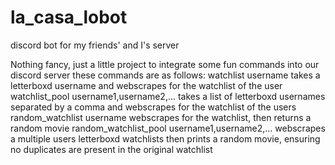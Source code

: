 # la_casa_lobot
discord bot for my friends' and I's server

Nothing fancy, just a little project to integrate some fun commands into our discord server
these commands are as follows:
    watchlist username
        takes a letterboxd username and webscrapes for the watchlist of the user
    watchlist_pool username1,username2,...
        takes a list of letterboxd usernames separated by a comma and webscrapes for the watchlist of the users
    random_watchlist username
        webscrapes for the watchlist, then returns a random movie
    random_watchlist_pool username1,username2,...
        webscrapes a multiple users letterboxd watchlists then prints a random movie, ensuring no duplicates are present in the original watchlist